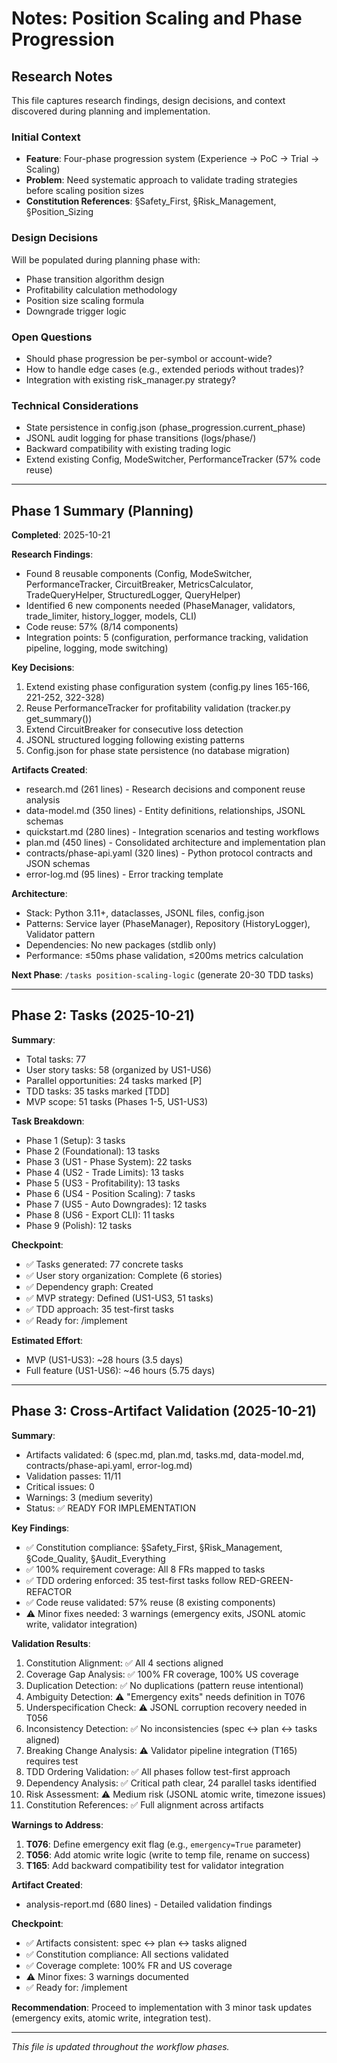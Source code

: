 # Notes: Position Scaling and Phase Progression

## Research Notes

This file captures research findings, design decisions, and context discovered during planning and implementation.

### Initial Context

- **Feature**: Four-phase progression system (Experience → PoC → Trial → Scaling)
- **Problem**: Need systematic approach to validate trading strategies before scaling position sizes
- **Constitution References**: §Safety_First, §Risk_Management, §Position_Sizing

### Design Decisions

Will be populated during planning phase with:
- Phase transition algorithm design
- Profitability calculation methodology
- Position size scaling formula
- Downgrade trigger logic

### Open Questions

- Should phase progression be per-symbol or account-wide?
- How to handle edge cases (e.g., extended periods without trades)?
- Integration with existing risk_manager.py strategy?

### Technical Considerations

- State persistence in config.json (phase_progression.current_phase)
- JSONL audit logging for phase transitions (logs/phase/)
- Backward compatibility with existing trading logic
- Extend existing Config, ModeSwitcher, PerformanceTracker (57% code reuse)

---

## Phase 1 Summary (Planning)

**Completed**: 2025-10-21

**Research Findings**:
- Found 8 reusable components (Config, ModeSwitcher, PerformanceTracker, CircuitBreaker, MetricsCalculator, TradeQueryHelper, StructuredLogger, QueryHelper)
- Identified 6 new components needed (PhaseManager, validators, trade_limiter, history_logger, models, CLI)
- Code reuse: 57% (8/14 components)
- Integration points: 5 (configuration, performance tracking, validation pipeline, logging, mode switching)

**Key Decisions**:
1. Extend existing phase configuration system (config.py lines 165-166, 221-252, 322-328)
2. Reuse PerformanceTracker for profitability validation (tracker.py get_summary())
3. Extend CircuitBreaker for consecutive loss detection
4. JSONL structured logging following existing patterns
5. Config.json for phase state persistence (no database migration)

**Artifacts Created**:
- research.md (261 lines) - Research decisions and component reuse analysis
- data-model.md (350 lines) - Entity definitions, relationships, JSONL schemas
- quickstart.md (280 lines) - Integration scenarios and testing workflows
- plan.md (450 lines) - Consolidated architecture and implementation plan
- contracts/phase-api.yaml (320 lines) - Python protocol contracts and JSON schemas
- error-log.md (95 lines) - Error tracking template

**Architecture**:
- Stack: Python 3.11+, dataclasses, JSONL files, config.json
- Patterns: Service layer (PhaseManager), Repository (HistoryLogger), Validator pattern
- Dependencies: No new packages (stdlib only)
- Performance: ≤50ms phase validation, ≤200ms metrics calculation

**Next Phase**: `/tasks position-scaling-logic` (generate 20-30 TDD tasks)

---

## Phase 2: Tasks (2025-10-21)

**Summary**:
- Total tasks: 77
- User story tasks: 58 (organized by US1-US6)
- Parallel opportunities: 24 tasks marked [P]
- TDD tasks: 35 tasks marked [TDD]
- MVP scope: 51 tasks (Phases 1-5, US1-US3)

**Task Breakdown**:
- Phase 1 (Setup): 3 tasks
- Phase 2 (Foundational): 13 tasks
- Phase 3 (US1 - Phase System): 22 tasks
- Phase 4 (US2 - Trade Limits): 13 tasks
- Phase 5 (US3 - Profitability): 13 tasks
- Phase 6 (US4 - Position Scaling): 7 tasks
- Phase 7 (US5 - Auto Downgrades): 12 tasks
- Phase 8 (US6 - Export CLI): 11 tasks
- Phase 9 (Polish): 12 tasks

**Checkpoint**:
- ✅ Tasks generated: 77 concrete tasks
- ✅ User story organization: Complete (6 stories)
- ✅ Dependency graph: Created
- ✅ MVP strategy: Defined (US1-US3, 51 tasks)
- ✅ TDD approach: 35 test-first tasks
- ✅ Ready for: /implement

**Estimated Effort**:
- MVP (US1-US3): ~28 hours (3.5 days)
- Full feature (US1-US6): ~46 hours (5.75 days)

---

## Phase 3: Cross-Artifact Validation (2025-10-21)

**Summary**:
- Artifacts validated: 6 (spec.md, plan.md, tasks.md, data-model.md, contracts/phase-api.yaml, error-log.md)
- Validation passes: 11/11
- Critical issues: 0
- Warnings: 3 (medium severity)
- Status: ✅ READY FOR IMPLEMENTATION

**Key Findings**:
- ✅ Constitution compliance: §Safety_First, §Risk_Management, §Code_Quality, §Audit_Everything
- ✅ 100% requirement coverage: All 8 FRs mapped to tasks
- ✅ TDD ordering enforced: 35 test-first tasks follow RED-GREEN-REFACTOR
- ✅ Code reuse validated: 57% reuse (8 existing components)
- ⚠️ Minor fixes needed: 3 warnings (emergency exits, JSONL atomic write, validator integration)

**Validation Results**:
1. Constitution Alignment: ✅ All 4 sections aligned
2. Coverage Gap Analysis: ✅ 100% FR coverage, 100% US coverage
3. Duplication Detection: ✅ No duplications (pattern reuse intentional)
4. Ambiguity Detection: ⚠️ "Emergency exits" needs definition in T076
5. Underspecification Check: ⚠️ JSONL corruption recovery needed in T056
6. Inconsistency Detection: ✅ No inconsistencies (spec ↔ plan ↔ tasks aligned)
7. Breaking Change Analysis: ⚠️ Validator pipeline integration (T165) requires test
8. TDD Ordering Validation: ✅ All phases follow test-first approach
9. Dependency Analysis: ✅ Critical path clear, 24 parallel tasks identified
10. Risk Assessment: ⚠️ Medium risk (JSONL atomic write, timezone issues)
11. Constitution References: ✅ Full alignment across artifacts

**Warnings to Address**:
1. **T076**: Define emergency exit flag (e.g., `emergency=True` parameter)
2. **T056**: Add atomic write logic (write to temp file, rename on success)
3. **T165**: Add backward compatibility test for validator integration

**Artifact Created**:
- analysis-report.md (680 lines) - Detailed validation findings

**Checkpoint**:
- ✅ Artifacts consistent: spec ↔ plan ↔ tasks aligned
- ✅ Constitution compliance: All sections validated
- ✅ Coverage complete: 100% FR and US coverage
- ⚠️ Minor fixes: 3 warnings documented
- ✅ Ready for: /implement

**Recommendation**: Proceed to implementation with 3 minor task updates (emergency exits, atomic write, integration test).

---

*This file is updated throughout the workflow phases.*

